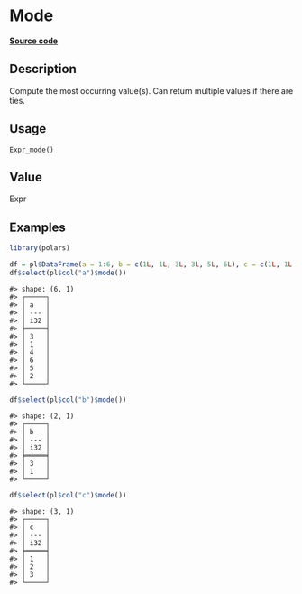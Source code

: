 

# Mode

[**Source code**](https://github.com/pola-rs/r-polars/tree/main/R/after-wrappers.R#L20)

## Description

Compute the most occurring value(s). Can return multiple values if there
are ties.

## Usage

<pre><code class='language-R'>Expr_mode()
</code></pre>

## Value

Expr

## Examples

``` r
library(polars)

df = pl$DataFrame(a = 1:6, b = c(1L, 1L, 3L, 3L, 5L, 6L), c = c(1L, 1L, 2L, 2L, 3L, 3L))
df$select(pl$col("a")$mode())
```

    #> shape: (6, 1)
    #> ┌─────┐
    #> │ a   │
    #> │ --- │
    #> │ i32 │
    #> ╞═════╡
    #> │ 3   │
    #> │ 1   │
    #> │ 4   │
    #> │ 6   │
    #> │ 5   │
    #> │ 2   │
    #> └─────┘

``` r
df$select(pl$col("b")$mode())
```

    #> shape: (2, 1)
    #> ┌─────┐
    #> │ b   │
    #> │ --- │
    #> │ i32 │
    #> ╞═════╡
    #> │ 3   │
    #> │ 1   │
    #> └─────┘

``` r
df$select(pl$col("c")$mode())
```

    #> shape: (3, 1)
    #> ┌─────┐
    #> │ c   │
    #> │ --- │
    #> │ i32 │
    #> ╞═════╡
    #> │ 1   │
    #> │ 2   │
    #> │ 3   │
    #> └─────┘
